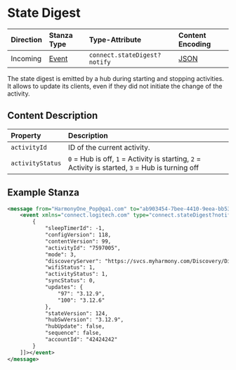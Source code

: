 # State Digest

| Direction | Stanza Type             | Type-Attribute               | Content Encoding   |
| :-------- | :---------------------- | :--------------------------- | :----------------- |
| Incoming  | [Event](stanzaTypes.md) | `connect.stateDigest?notify` | [JSON](formats.md) |

The state digest is emitted by a hub during starting and stopping activities. It allows to update its clients, even if
they did not initiate the change of the activity.

## Content Description

| Property         | Description                                                                                       |
| :--------------- | :------------------------------------------------------------------------------------------------ |
| `activityId`     | ID of the current activity.                                                                       |
| `activityStatus` | `0` = Hub is off, `1` = Activity is starting, `2` = Activity is started, `3` = Hub is turning off |

## Example Stanza
```xml
<message from="HarmonyOne_Pop@qa1.com" to="ab903454-7bee-4410-9eea-bb5355bb667e">
	<event xmlns="connect.logitech.com" type="connect.stateDigest?notify"><!CDATA[
		{
			"sleepTimerId": -1,
			"configVersion": 118,
			"contentVersion": 99,
			"activityId": "7597005",
			"mode": 3,
			"discoveryServer": "https://svcs.myharmony.com/Discovery/Discovery.svc",
			"wifiStatus": 1,
			"activityStatus": 1,
			"syncStatus": 0,
			"updates": {
				"97": "3.12.9",
				"100": "3.12.6"
			},
			"stateVersion": 124,
			"hubSwVersion": "3.12.9",
			"hubUpdate": false,
			"sequence": false,
			"accountId": "42424242"
		}
	]]></event>
</message>
```
